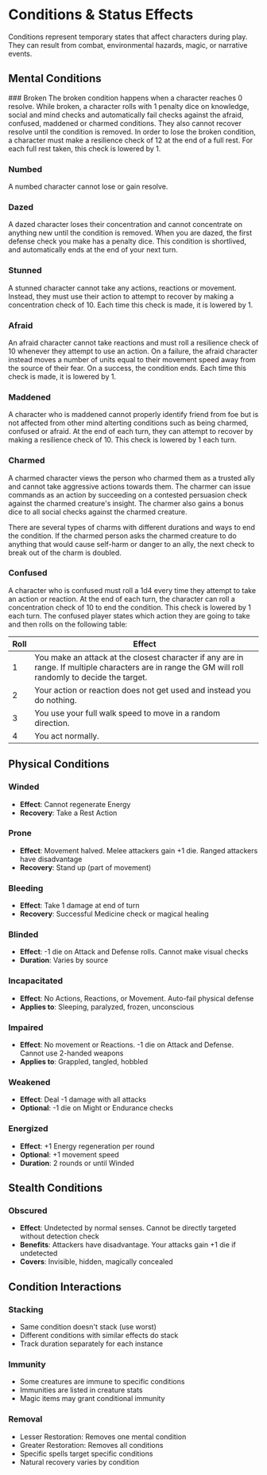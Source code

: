 # Conditions & Status Effects

Conditions represent temporary states that affect characters during play. They can result from combat, environmental hazards, magic, or narrative events.

## Mental Conditions
<div class="triangle-line"></div>
### Broken
The broken condition happens when a character reaches 0 resolve. While broken, a character rolls with 1 penalty dice on knowledge, social and mind checks and automatically fail checks against the afraid, confused, maddened or charmed conditions. They also cannot recover resolve until the condition is removed. In order to lose the broken condition, a character must make a resilience check of 12 at the end of a full rest. For each full rest taken, this check is lowered by 1.

### Numbed
A numbed character cannot lose or gain resolve. 

### Dazed
A dazed character loses their concentration and cannot concentrate on anything new until the condition is removed. When you are dazed, the first defense check you make has a penalty dice. This condition is shortlived, and automatically ends at the end of your next turn.

### Stunned
A stunned character cannot take any actions, reactions or movement. Instead, they must use their action to attempt to recover by making a concentration check of 10. Each time this check is made, it is lowered by 1. 

### Afraid
An afraid character cannot take reactions and must roll a resilience check of 10 whenever they attempt to use an action. On a failure, the afraid character instead moves a number of units equal to their movement speed away from the source of their fear. On a success, the condition ends. Each time this check is made, it is lowered by 1.

### Maddened
A character who is maddened cannot properly identify friend from foe but is not affected from other mind alterting conditions such as being charmed, confused or afraid. At the end of each turn, they can attempt to recover by making a resilience check of 10. This check is lowered by 1 each turn.

### Charmed
A charmed character views the person who charmed them as a trusted ally and cannot take aggressive actions towards them. The charmer can issue commands as an action by succeeding on a contested persuasion check against the charmed creature's insight. The charmer also gains a bonus dice to all social checks against the charmed creature.

There are several types of charms with different durations and ways to end the condition. If the charmed person asks the charmed creature to do anything that would cause self-harm or danger to an ally, the next check to break out of the charm is doubled.

### Confused
A character who is confused must roll a 1d4 every time they attempt to take an action or reaction. At the end of each turn, the character can roll a concentration check of 10 to end the condition. This check is lowered by 1 each turn. The confused player states which action they are going to take and then rolls on the following table:

| Roll | Effect |
|------|--------|
| 1 | You make an attack at the closest character if any are in range. If multiple characters are in range the GM will roll randomly to decide the target. |
| 2 | Your action or reaction does not get used and instead you do nothing. |
| 3 | You use your full walk speed to move in a random direction. |
| 4 | You act normally. |


## Physical Conditions
<div class="triangle-line"></div>

### Winded
- **Effect**: Cannot regenerate Energy
- **Recovery**: Take a Rest Action

### Prone
- **Effect**: Movement halved. Melee attackers gain +1 die. Ranged attackers have disadvantage
- **Recovery**: Stand up (part of movement)

### Bleeding
- **Effect**: Take 1 damage at end of turn
- **Recovery**: Successful Medicine check or magical healing

### Blinded
- **Effect**: -1 die on Attack and Defense rolls. Cannot make visual checks
- **Duration**: Varies by source

### Incapacitated
- **Effect**: No Actions, Reactions, or Movement. Auto-fail physical defense
- **Applies to**: Sleeping, paralyzed, frozen, unconscious

### Impaired
- **Effect**: No movement or Reactions. -1 die on Attack and Defense. Cannot use 2-handed weapons
- **Applies to**: Grappled, tangled, hobbled

### Weakened
- **Effect**: Deal -1 damage with all attacks
- **Optional**: -1 die on Might or Endurance checks

### Energized
- **Effect**: +1 Energy regeneration per round
- **Optional**: +1 movement speed
- **Duration**: 2 rounds or until Winded

## Stealth Conditions

### Obscured
- **Effect**: Undetected by normal senses. Cannot be directly targeted without detection check
- **Benefits**: Attackers have disadvantage. Your attacks gain +1 die if undetected
- **Covers**: Invisible, hidden, magically concealed

## Condition Interactions

### Stacking
- Same condition doesn't stack (use worst)
- Different conditions with similar effects do stack
- Track duration separately for each instance

### Immunity
- Some creatures are immune to specific conditions
- Immunities are listed in creature stats
- Magic items may grant conditional immunity

### Removal
- Lesser Restoration: Removes one mental condition
- Greater Restoration: Removes all conditions
- Specific spells target specific conditions
- Natural recovery varies by condition